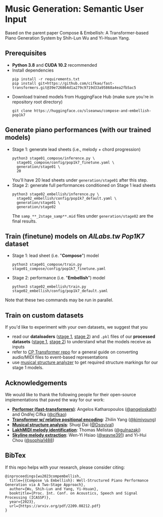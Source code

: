 # Music Generation: Semantic User Input
Based on the parent paper Compose & Embellish: A Transformer-based Piano Generation System by Shih-Lun Wu and Yi-Hsuan Yang.  

## Prerequisites
  - **Python 3.8** and **CUDA 10.2** recommended
  - Install dependencies
    ```
    pip install -r requirements.txt
    pip install git+https://github.com/cifkao/fast-transformers.git@39e726864d1a279c9719d33a95868a4ea2fb5ac5
    ```
  - Download trained models from HuggingFace Hub (make sure you're in repository root directory)
    ```
    git clone https://huggingface.co/slseanwu/compose-and-embellish-pop1k7
    ```

## Generate piano performances (with our trained models)
  - Stage 1: generate lead sheets (i.e., melody + chord progression)
    ```
    python3 stage01_compose/inference.py \
      stage01_compose/config/pop1k7_finetune.yaml \
      generation/stage01 \
      20
    ```
    You'll have 20 lead sheets under `generation/stage01` after this step.  
  - Stage 2: generate full performances conditioned on Stage 1 lead sheets
    ```
    python3 stage02_embellish/inference.py \
      stage02_embellish/config/pop1k7_default.yaml \
      generation/stage01 \
      generation/stage02
    ```
    The `samp_**_2stage_samp**.mid` files under `generation/stage02` are the final results.
    
## Train (finetune) models on _AILabs.tw Pop1K7_ dataset
  - Stage 1: lead sheet (i.e. "**Compose**") model
    ```
    python3 stage01_compose/train.py stage01_compose/config/pop1k7_finetune.yaml
    ```
  - Stage 2: performance (i.e. "**Embellish**") model
    ```
    python3 stage02_embellish/train.py stage02_embellish/config/pop1k7_default.yaml
    ```
Note that these two commands may be run in parallel.

## Train on custom datasets
If you'd like to experiment with your own datasets, we suggest that you
  - read our **dataloaders** ([stage 1](https://github.com/slSeanWU/Compose_and_Embellish/blob/main/stage01_compose/dataloader.py), [stage 2](https://github.com/slSeanWU/Compose_and_Embellish/blob/main/stage02_embellish/dataloader.py)) and `.pkl` files of our **processed datasets** ([stage 1](https://huggingface.co/slseanwu/compose-and-embellish-pop1k7/tree/main/datasets/stage01_compose/pop1k7_finetune), [stage 2](https://huggingface.co/slseanwu/compose-and-embellish-pop1k7/tree/main/datasets/stage02_embellish/pop1k7_leedsheet2midi)) to understand what the models receive as inputs
  - refer to [CP Transformer repo](https://github.com/YatingMusic/compound-word-transformer/blob/main/dataset/Dataset.md) for a general guide on converting audio/MIDI files to event-based representations
  - use [musical structure analyzer](https://github.com/Dsqvival/hierarchical-structure-analysis) to get required structure markings for our stage 1 models.

## Acknowledgements
We would like to thank the following people for their open-source implementations that paved the way for our work:
  - [**Performer (fast-transformers)**](https://github.com/cifkao/fast-transformers/tree/39e726864d1a279c9719d33a95868a4ea2fb5ac5): Angelos Katharopoulos ([@angeloskath](https://github.com/angeloskath)) and Ondřej Cífka ([@cifkao](https://github.com/cifkao))
  - [**Transformer w/ relative positional encoding**](https://github.com/kimiyoung/transformer-xl): Zhilin Yang ([@kimiyoung](https://github.com/kimiyoung))
  - [**Musical structure analysis**](https://github.com/Dsqvival/hierarchical-structure-analysis): Shuqi Dai ([@Dsqvival](https://github.com/Dsqvival))
  - [**LakhMIDI melody identification**](https://github.com/gulnazaki/lyrics-melody/tree/main/pre-processing): Thomas Melistas ([@gulnazaki](https://github.com/gulnazaki))
  - [**Skyline melody extraction**](https://github.com/wazenmai/MIDI-BERT/tree/CP/melody_extraction/skyline): Wen-Yi Hsiao ([@wayne391](https://github.com/wayne391)) and Yi-Hui Chou ([@sophia1488](https://github.com/sophia1488))

## BibTex
If this repo helps with your research, please consider citing:
```
@inproceedings{wu2023compembellish,
  title={{Compose \& Embellish}: Well-Structured Piano Performance Generation via A Two-Stage Approach},
  author={Wu, Shih-Lun and Yang, Yi-Hsuan},
  booktitle={Proc. Int. Conf. on Acoustics, Speech and Signal Processing (ICASSP)},
  year={2023},
  url={https://arxiv.org/pdf/2209.08212.pdf}
}
```
